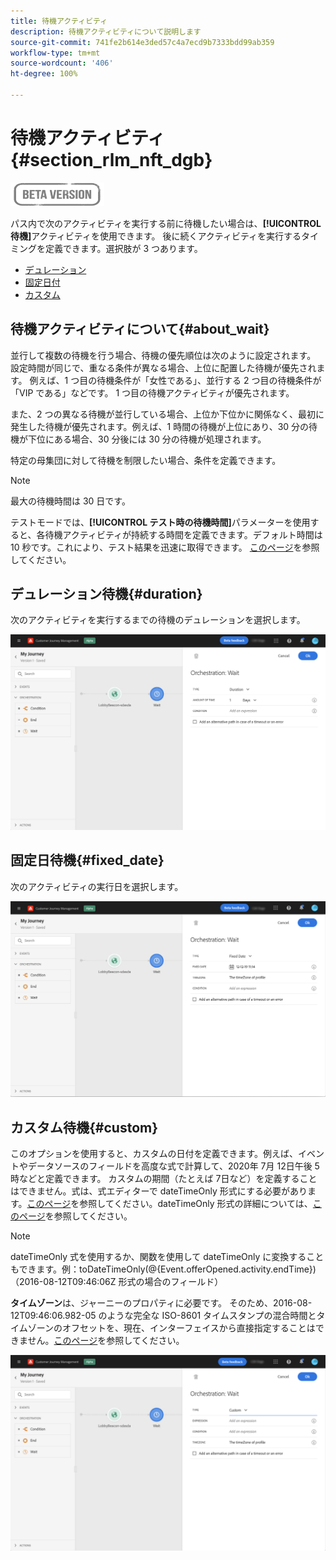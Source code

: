 ```yaml
---
title: 待機アクティビティ
description: 待機アクティビティについて説明します
source-git-commit: 741fe2b614e3ded57c4a7ecd9b7333bdd99ab359
workflow-type: tm+mt
source-wordcount: '406'
ht-degree: 100%

---
```


# 待機アクティビティ{#section_rlm_nft_dgb}

![](../assets/do-not-localize/badge.png)

パス内で次のアクティビティを実行する前に待機したい場合は、**[!UICONTROL 待機]**&#x200B;アクティビティを使用できます。 後に続くアクティビティを実行するタイミングを定義できます。選択肢が 3 つあります。

* [デュレーション](#duration)
* [固定日付](#fixed_date)
* [カスタム](#custom)

<!--* [Email send time optimization](#email_send_time_optimization)-->

## 待機アクティビティについて{#about_wait}

並行して複数の待機を行う場合、待機の優先順位は次のように設定されます。 設定時間が同じで、重なる条件が異なる場合、上位に配置した待機が優先されます。 例えば、1 つ目の待機条件が「女性である」、並行する 2 つ目の待機条件が「VIP である」などです。 1 つ目の待機アクティビティが優先されます。

また、2 つの異なる待機が並行している場合、上位か下位かに関係なく、最初に発生した待機が優先されます。例えば、1 時間の待機が上位にあり、30 分の待機が下位にある場合、30 分後には 30 分の待機が処理されます。

特定の母集団に対して待機を制限したい場合、条件を定義できます。

>[!NOTE]
>
>最大の待機時間は 30 日です。
>
>テストモードでは、**[!UICONTROL テスト時の待機時間]**&#x200B;パラメーターを使用すると、各待機アクティビティが持続する時間を定義できます。デフォルト時間は 10 秒です。これにより、テスト結果を迅速に取得できます。 [このページ](../building-journeys/testing-the-journey.md)を参照してください。

## デュレーション待機{#duration}

次のアクティビティを実行するまでの待機のデュレーションを選択します。

![](../assets/journey55.png)

## 固定日待機{#fixed_date}

次のアクティビティの実行日を選択します。

![](../assets/journey56.png)

## カスタム待機{#custom}

このオプションを使用すると、カスタムの日付を定義できます。例えば、イベントやデータソースのフィールドを高度な式で計算して、2020年 7月 12日午後 5時などと定義できます。 カスタムの期間（たとえば 7日など）を定義することはできません。式は、式エディターで dateTimeOnly 形式にする必要があります。[このページ](https://experienceleague.adobe.com/docs/journeys/using/building-advanced-conditions-journeys/expressionadvanced.html?lang=ja)を参照してください。dateTimeOnly 形式の詳細については、[このページ](https://experienceleague.adobe.com/docs/journeys/using/building-advanced-conditions-journeys/syntax/data-types.html?lang=ja)を参照してください。

>[!NOTE]
>
>dateTimeOnly 式を使用するか、関数を使用して dateTimeOnly に変換することもできます。例：toDateTimeOnly(@{Event.offerOpened.activity.endTime}) （2016-08-12T09:46:06Z 形式の場合のフィールド）
>
>**タイムゾーン**&#x200B;は、ジャーニーのプロパティに必要です。 そのため、2016-08-12T09:46:06.982-05 のような完全な ISO-8601 タイムスタンプの混合時間とタイムゾーンのオフセットを、現在、インターフェイスから直接指定することはできません。[このページ](../building-journeys/timezone-management.md)を参照してください。

![](../assets/journey57.png)

<!--## Email send time optimization{#email_send_time_optimization}

This type of wait uses a score calculated in Adobe Experience Platform. The score calculates the propensity to click or open an email in the future based on past behavior. Note that the algorithm calculating the score needs a certain amount of data to work. As a result, when it does not have enough data, the default wait time will apply. At publication time, you’ll be notified that the default time applies.

>[!NOTE]
>
>The first event of your journey must have a namespace.
>
>This capability is only available after an **[!UICONTROL Email]** activity. You need to have Adobe Campaign Standard.

1. In the **[!UICONTROL Amount of time]** field, define the number of hours to consider to optimize email sending.
1. In the **[!UICONTROL Optimization type]** field, choose if the optimization should increase clicks or opens.
1. In the **[!UICONTROL Default time]** field, define the default time to wait if the predictive send time score is not available.

    >[!NOTE]
    >
    >Note that the send time score can be unavailable because there is not enough data to perform the calculation. In this case, you will be informed, at publication time, that the default time applies.

![](../assets/journey57bis.png)-->
